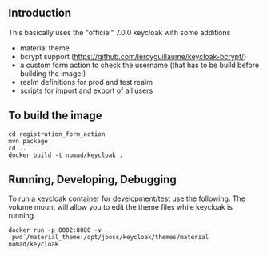 ## Introduction
This basically uses the "official" 7.0.0 keycloak with some additions

- material theme
- bcrypt support (https://github.com/leroyguillaume/keycloak-bcrypt/)
- a custom form action to check the username (that has to be build before building the image!)
- realm definitions for prod and test realm
- scripts for import and export of all users

## To build the image
```
cd registration_form_action
mvn package
cd ..
docker build -t nomad/keycloak .
```

## Running, Developing, Debugging
To run a keycloak container for development/test use the following. The volume mount
will allow you to edit the theme files while keycloak is running.
```
docker run -p 8002:8080 -v `pwd`/material_theme:/opt/jboss/keycloak/themes/material nomad/keycloak
```